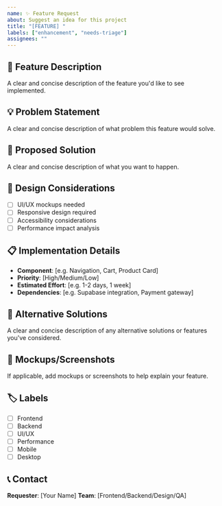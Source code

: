 ```yaml
---
name: ✨ Feature Request
about: Suggest an idea for this project
title: "[FEATURE] "
labels: ["enhancement", "needs-triage"]
assignees: ""
---
```


## 🎯 Feature Description

A clear and concise description of the feature you'd like to see implemented.

## 💡 Problem Statement

A clear and concise description of what problem this feature would solve.

## 🚀 Proposed Solution

A clear and concise description of what you want to happen.

## 🎨 Design Considerations

- [ ] UI/UX mockups needed
- [ ] Responsive design required
- [ ] Accessibility considerations
- [ ] Performance impact analysis

## 📋 Implementation Details

- **Component**: [e.g. Navigation, Cart, Product Card]
- **Priority**: [High/Medium/Low]
- **Estimated Effort**: [e.g. 1-2 days, 1 week]
- **Dependencies**: [e.g. Supabase integration, Payment gateway]

## 🔄 Alternative Solutions

A clear and concise description of any alternative solutions or features you've considered.

## 📸 Mockups/Screenshots

If applicable, add mockups or screenshots to help explain your feature.

## 🏷️ Labels

- [ ] Frontend
- [ ] Backend
- [ ] UI/UX
- [ ] Performance
- [ ] Mobile
- [ ] Desktop

## 📞 Contact

**Requester**: [Your Name]
**Team**: [Frontend/Backend/Design/QA]
